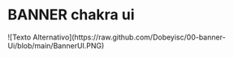 <h1>BANNER chakra ui</h1>
![Texto Alternativo](https://raw.github.com/Dobeyisc/00-banner-Ui/blob/main/BannerUI.PNG)
